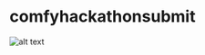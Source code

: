 # comfyhackathonsubmit

![alt text](https://github.com/MoonShinkiro/comfyhackathonsubmit/blob/main/comfyui_13324_.png?raw=true)
